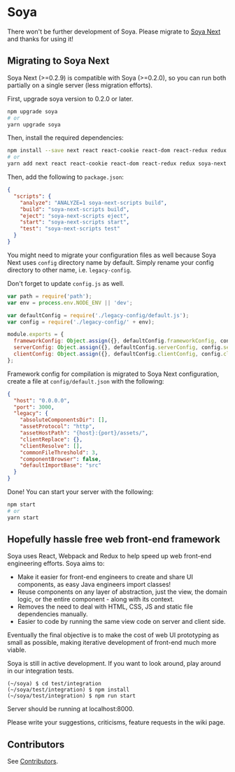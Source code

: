 # Soya

There won't be further development of Soya.
Please migrate to [Soya Next](https://github.com/traveloka/soya-next) and thanks for using it!

## Migrating to Soya Next

Soya Next (>=0.2.9) is compatible with Soya (>=0.2.0), so you can run both partially on a single server (less migration efforts).

First, upgrade soya version to 0.2.0 or later.

```bash
npm upgrade soya
# or 
yarn upgrade soya
```

Then, install the required dependencies:

```bash
npm install --save next react react-cookie react-dom react-redux redux soya-next soya-next-scripts
# or
yarn add next react react-cookie react-dom react-redux redux soya-next soya-next-scripts
```

Then, add the following to `package.json`:

```json
{
  "scripts": {
    "analyze": "ANALYZE=1 soya-next-scripts build",
    "build": "soya-next-scripts build",
    "eject": "soya-next-scripts eject",
    "start": "soya-next-scripts start",
    "test": "soya-next-scripts test"
  }
}
```

You might need to migrate your configuration files as well because Soya Next uses `config` directory name by default.
Simply rename your config directory to other name, i.e. `legacy-config`.

Don't forget to update `config.js` as well.

```js
var path = require('path');
var env = process.env.NODE_ENV || 'dev';

var defaultConfig = require('./legacy-config/default.js');
var config = require('./legacy-config/' + env);

module.exports = {
  frameworkConfig: Object.assign({}, defaultConfig.frameworkConfig, config.frameworkConfig),
  serverConfig: Object.assign({}, defaultConfig.serverConfig, config.serverConfig),
  clientConfig: Object.assign({}, defaultConfig.clientConfig, config.clientConfig)
};
```

Framework config for compilation is migrated to Soya Next configuration,
create a file at `config/default.json` with the following:
```json
{
  "host": "0.0.0.0",
  "port": 3000,
  "legacy": {
    "absoluteComponentsDir": [],
    "assetProtocol": "http",
    "assetHostPath": "{host}:{port}/assets/",
    "clientReplace": {},
    "clientResolve": [],
    "commonFileThreshold": 3,
    "componentBrowser": false,
    "defaultImportBase": "src"
  }
}
```

Done! You can start your server with the following:

```bash
npm start
# or
yarn start
```

## Hopefully hassle free web front-end framework

Soya uses React, Webpack and Redux to help speed up web front-end engineering efforts. Soya aims to:

- Make it easier for front-end engineers to create and share UI components, as easy Java engineers import classes!
- Reuse components on any layer of abstraction, just the view, the domain logic, or the entire component - along with its context.
- Removes the need to deal with HTML, CSS, JS and static file dependencies manually.
- Easier to code by running the same view code on server and client side.

Eventually the final objective is to make the cost of web UI prototyping as small as possible, making iterative development of front-end much more viable.

Soya is still in active development. If you want to look around, play around in our integration tests.

    (~/soya) $ cd test/integration
    (~/soya/test/integration) $ npm install
    (~/soya/test/integration) $ npm run start

Server should be running at localhost:8000.

Please write your suggestions, criticisms, feature requests in the wiki page.

## Contributors

See [Contributors](https://github.com/traveloka/soya/blob/master/soya/CONTRIBUTORS.md).
